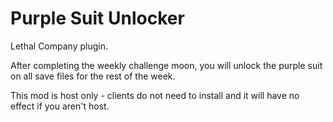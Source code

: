 # Purple Suit Unlocker
Lethal Company plugin.

After completing the weekly challenge moon, you will unlock the purple suit on all save files for the rest of the week.

This mod is host only - clients do not need to install and it will have no effect if you aren't host.